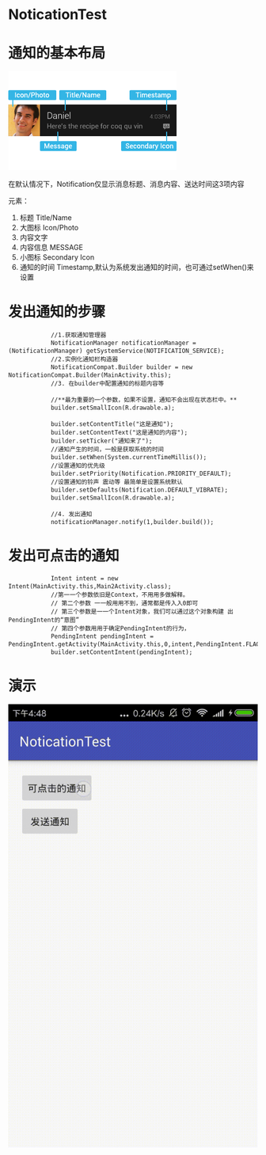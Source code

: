 # NoticationTest
# 通知的基本布局
![enter description here](https://github.com/tuionf/NoticationTest/blob/master/app/src/main/res/drawable/notifications_pattern_anatomy.png)

在默认情况下，Notification仅显示消息标题、消息内容、送达时间这3项内容

元素：
1. 标题   Title/Name
2. 大图标  Icon/Photo
3. 内容文字   
4. 内容信息   MESSAGE
5. 小图标 Secondary Icon
6. 通知的时间 Timestamp,默认为系统发出通知的时间，也可通过setWhen()来设置

# 发出通知的步骤
                //1.获取通知管理器
                NotificationManager notificationManager = (NotificationManager) getSystemService(NOTIFICATION_SERVICE);
                //2.实例化通知栏构造器
                NotificationCompat.Builder builder = new NotificationCompat.Builder(MainActivity.this);
                //3. 在builder中配置通知的标题内容等
                
                //**最为重要的一个参数，如果不设置，通知不会出现在状态栏中。**
                builder.setSmallIcon(R.drawable.a);
                
                builder.setContentTitle("这是通知");
                builder.setContentText("这是通知的内容");
                builder.setTicker("通知来了");
                //通知产生的时间，一般是获取系统的时间
                builder.setWhen(System.currentTimeMillis());
                //设置通知的优先级
                builder.setPriority(Notification.PRIORITY_DEFAULT);
                //设置通知的铃声 震动等 最简单是设置系统默认
                builder.setDefaults(Notification.DEFAULT_VIBRATE);
                builder.setSmallIcon(R.drawable.a);

                //4. 发出通知
                notificationManager.notify(1,builder.build());



# 发出可点击的通知


                Intent intent = new Intent(MainActivity.this,Main2Activity.class);
                //第⼀一个参数依旧是Context，不⽤用多做解释。
                // 第⼆个参数 ⼀一般⽤用不到，通常都是传⼊入0即可
                // 第三个参数是⼀一个Intent对象，我们可以通过这个对象构建 出PendingIntent的“意图”
                // 第四个参数⽤用于确定PendingIntent的行为，
                PendingIntent pendingIntent = PendingIntent.getActivity(MainActivity.this,0,intent,PendingIntent.FLAG_ONE_SHOT);
                builder.setContentIntent(pendingIntent);
                
#  演示                 
 ![enter description here](https://github.com/tuionf/NoticationTest/blob/master/app/src/main/res/drawable/yanshi.gif)              

